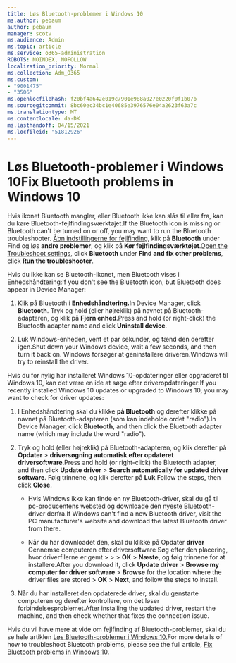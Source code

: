 ```yaml
---
title: Løs Bluetooth-problemer i Windows 10
ms.author: pebaum
author: pebaum
manager: scotv
ms.audience: Admin
ms.topic: article
ms.service: o365-administration
ROBOTS: NOINDEX, NOFOLLOW
localization_priority: Normal
ms.collection: Adm_O365
ms.custom:
- "9001475"
- "3506"
ms.openlocfilehash: f20bf4a642e019c7901e988a027e0220f0f1b07b
ms.sourcegitcommit: 8bc60ec34bc1e40685e3976576e04a2623f63a7c
ms.translationtype: MT
ms.contentlocale: da-DK
ms.lasthandoff: 04/15/2021
ms.locfileid: "51812926"
---
```

# <a name="fix-bluetooth-problems-in-windows-10"></a><span data-ttu-id="74db0-102">Løs Bluetooth-problemer i Windows 10</span><span class="sxs-lookup"><span data-stu-id="74db0-102">Fix Bluetooth problems in Windows 10</span></span>

<span data-ttu-id="74db0-103">Hvis ikonet Bluetooth mangler, eller Bluetooth ikke kan slås til eller fra, kan du køre Bluetooth-fejlfindingsværktøjet.</span><span class="sxs-lookup"><span data-stu-id="74db0-103">If the Bluetooth icon is missing or Bluetooth can't be turned on or off, you may want to run the Bluetooth troubleshooter.</span></span> <span data-ttu-id="74db0-104">[Åbn indstillingerne for fejlfinding](ms-settings:troubleshoot), klik på **Bluetooth** under Find og løs **andre problemer**, og klik på **Kør fejlfindingsværktøjet**.</span><span class="sxs-lookup"><span data-stu-id="74db0-104">[Open the Troubleshoot settings](ms-settings:troubleshoot), click **Bluetooth** under **Find and fix other problems**, click **Run the troubleshooter**.</span></span>

<span data-ttu-id="74db0-105">Hvis du ikke kan se Bluetooth-ikonet, men Bluetooth vises i Enhedshåndtering:</span><span class="sxs-lookup"><span data-stu-id="74db0-105">If you don't see the Bluetooth icon, but Bluetooth does appear in Device Manager:</span></span>

1. <span data-ttu-id="74db0-106">Klik på Bluetooth i **Enhedshåndtering.**</span><span class="sxs-lookup"><span data-stu-id="74db0-106">In Device Manager, click **Bluetooth**.</span></span> <span data-ttu-id="74db0-107">Tryk og hold (eller højreklik) på navnet på Bluetooth-adapteren, og klik på **Fjern enhed**.</span><span class="sxs-lookup"><span data-stu-id="74db0-107">Press and hold (or right-click) the Bluetooth adapter name and click **Uninstall device**.</span></span>

2. <span data-ttu-id="74db0-108">Luk Windows-enheden, vent et par sekunder, og tænd den derefter igen.</span><span class="sxs-lookup"><span data-stu-id="74db0-108">Shut down your Windows device, wait a few seconds, and then turn it back on.</span></span> <span data-ttu-id="74db0-109">Windows forsøger at geninstallere driveren.</span><span class="sxs-lookup"><span data-stu-id="74db0-109">Windows will try to reinstall the driver.</span></span>

<span data-ttu-id="74db0-110">Hvis du for nylig har installeret Windows 10-opdateringer eller opgraderet til Windows 10, kan det være en ide at søge efter driveropdateringer:</span><span class="sxs-lookup"><span data-stu-id="74db0-110">If you recently installed Windows 10 updates or upgraded to Windows 10, you may want to check for driver updates:</span></span>

1. <span data-ttu-id="74db0-111">I Enhedshåndtering skal du klikke **på Bluetooth** og derefter klikke på navnet på Bluetooth-adapteren (som kan indeholde ordet "radio").</span><span class="sxs-lookup"><span data-stu-id="74db0-111">In Device Manager, click **Bluetooth**, and then click the Bluetooth adapter name (which may include the word "radio").</span></span>

2. <span data-ttu-id="74db0-112">Tryk og hold (eller højreklik) på Bluetooth-adapteren, og klik derefter på **Opdater**  >  **driversøgning automatisk efter opdateret driversoftware**.</span><span class="sxs-lookup"><span data-stu-id="74db0-112">Press and hold (or right-click) the Bluetooth adapter, and then click **Update driver** > **Search automatically for updated driver software**.</span></span> <span data-ttu-id="74db0-113">Følg trinnene, og klik derefter på **Luk**.</span><span class="sxs-lookup"><span data-stu-id="74db0-113">Follow the steps, then click **Close**.</span></span>

      - <span data-ttu-id="74db0-114">Hvis Windows ikke kan finde en ny Bluetooth-driver, skal du gå til pc-producentens websted og downloade den nyeste Bluetooth-driver derfra.</span><span class="sxs-lookup"><span data-stu-id="74db0-114">If Windows can't find a new Bluetooth driver, visit the PC manufacturer's website and download the latest Bluetooth driver from there.</span></span>

    - <span data-ttu-id="74db0-115">Når du har downloadet den, skal du klikke på Opdater **driver** Gennemse computeren efter driversoftware Søg efter den placering, hvor driverfilerne er gemt >  >    >   **OK**  >  **Næste,** og følg trinnene for at installere.</span><span class="sxs-lookup"><span data-stu-id="74db0-115">After you download it, click **Update driver** > **Browse my computer for driver software** > **Browse** for the location where the driver files are stored > **OK** > **Next**, and follow the steps to install.</span></span>

3. <span data-ttu-id="74db0-116">Når du har installeret den opdaterede driver, skal du genstarte computeren og derefter kontrollere, om det løser forbindelsesproblemet.</span><span class="sxs-lookup"><span data-stu-id="74db0-116">After installing the updated driver, restart the machine, and then check whether that fixes the connection issue.</span></span>

<span data-ttu-id="74db0-117">Hvis du vil have mere at vide om fejlfinding af Bluetooth-problemer, skal du se hele artiklen [Løs Bluetooth-problemer i Windows 10.](https://support.microsoft.com/help/14169/windows-10-fix-bluetooth-problems)</span><span class="sxs-lookup"><span data-stu-id="74db0-117">For more details of how to troubleshoot Bluetooth problems, please see the full article, [Fix Bluetooth problems in Windows 10](https://support.microsoft.com/help/14169/windows-10-fix-bluetooth-problems).</span></span>

